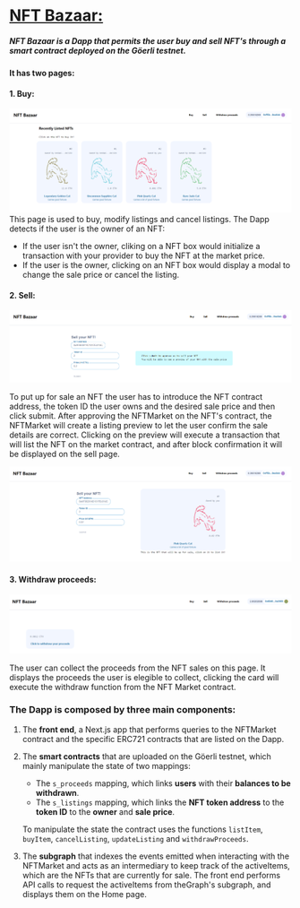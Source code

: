 # [NFT Bazaar:](nft-bazaar-8pcfut2h7-0x4152.vercel.app)

##### NFT Bazaar is a Dapp that permits the user **buy** and **sell** NFT's through a smart contract deployed on the **Göerli testnet**.

**It has two pages:**

#### 1. Buy:

![This is an image](./img/BUY.PNG)
This page is used to buy, modify listings and cancel listings. 
The Dapp detects if the user is the owner of an NFT:

- If the user isn't the owner, cliking on a NFT box would initialize a transaction with your provider to buy the NFT at the market price.
- If the user is the owner, clicking on an NFT box would display a modal to change the sale price or cancel the listing.

#### 2. Sell:

![This is an image](./img/sell1.PNG)

To put up for sale an NFT the user has to introduce the NFT contract address, the token ID the user owns and the desired sale price and then click submit.
After approving the NFTMarket on the NFT's contract, the NFTMarket will create a listing preview to let the user confirm the sale details are correct.
Clicking on the preview will execute a transaction that will list the NFT on the market contract, and after block confirmation it will be displayed on the sell page.

![This is an image](./img/sell2.PNG)

#### 3. Withdraw proceeds:

![This is an image](./img/withdraw.PNG)

The user can collect the proceeds from the NFT sales on this page. It displays the proceeds the user is elegible to collect, clicking the card will execute the withdraw function from the NFT Market contract.

### The Dapp is composed by three main components:

1. The **front end**, a Next.js app that performs queries to the NFTMarket contract and the specific ERC721 contracts that are listed on the Dapp.

2. The **smart contracts** that are uploaded on the Göerli testnet, which mainly manipulate the state of two mappings:

   - The `s_proceeds` mapping, which links **users** with their **balances to be withdrawn**.
   - The `s_listings` mapping, which links the **NFT token address** to the **token ID** to the **owner** and **sale price**.

   To manipulate the state the contract uses the functions `listItem`, `buyItem`, `cancelListing`, `updateListing` and `withdrawProceeds`.

3. The **subgraph** that indexes the events emitted when interacting with the NFTMarket and acts as an intermediary to keep track of the activeItems, which are the NFTs that are currently for sale. The front end performs API calls to request the activeItems from theGraph's subgraph, and displays them on the Home page.
